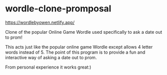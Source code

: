 # wordle-clone-promposal

https://wordlebyowen.netlify.app/

Clone of the popular Online Game Wordle used specifically to ask a date out to prom!

This acts just like the popular online game Wordle except allows 4 letter words instead of 5. 
The point of this program is to provide a fun and interactive way of asking a date out to prom.

From personal experience it works great:)

